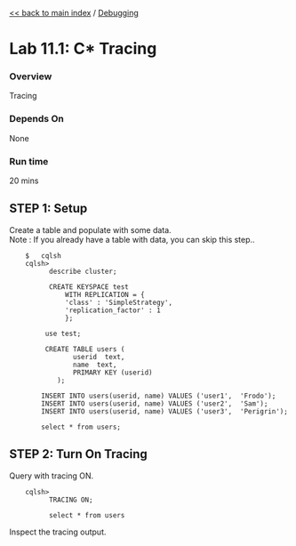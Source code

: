 <link rel='stylesheet' href='../assets/css/main.css'/>

[<< back to main index](../README.md) / [Debugging](README.md) 

Lab 11.1: C* Tracing
====================

### Overview
Tracing 

### Depends On 
None

### Run time
20 mins


## STEP 1: Setup
Create a table and populate with some data.  
Note : If you already have a table with data, you can skip this step..
```
    $   cqlsh
    cqlsh>   
          describe cluster;

          CREATE KEYSPACE test
              WITH REPLICATION = {
              'class' : 'SimpleStrategy',
              'replication_factor' : 1
              };

         use test;

         CREATE TABLE users (
                userid  text,
                name  text,
                PRIMARY KEY (userid)
            );

        INSERT INTO users(userid, name) VALUES ('user1',  'Frodo');
        INSERT INTO users(userid, name) VALUES ('user2',  'Sam');
        INSERT INTO users(userid, name) VALUES ('user3',  'Perigrin');

        select * from users;
```

## STEP 2:  Turn On Tracing
Query with tracing ON.

```
    cqlsh>   
          TRACING ON;

          select * from users
```

Inspect the tracing output.
